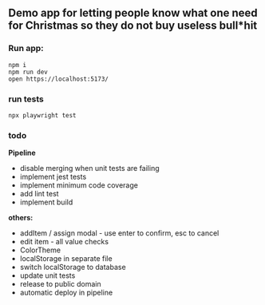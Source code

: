 ## **Demo app for letting people know what one need for Christmas so they do not buy useless bull\*hit**

### **Run app:**

`npm i`  
`npm run dev`  
`open https://localhost:5173/`

### **run tests**

`npx playwright test`

### **todo**

**Pipeline**

- disable merging when unit tests are failing
- implement jest tests
- implement minimum code coverage
- add lint test
- implement build

**others:**

- addItem / assign modal - use enter to confirm, esc to cancel
- edit item - all value checks
- ColorTheme
- localStorage in separate file
- switch localStorage to database
- update unit tests
- release to public domain
- automatic deploy in pipeline
